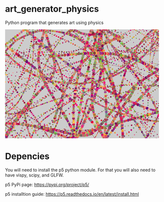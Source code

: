# art_generator_physics
Python program that generates art using physics

![Alt text](art0000.png)


# Depencies
You will need to install the p5 python module. For that you will also need to have vispy, scipy, and GLFW.

p5 PyPi page: https://pypi.org/project/p5/ 

p5 installtion guide: https://p5.readthedocs.io/en/latest/install.html
